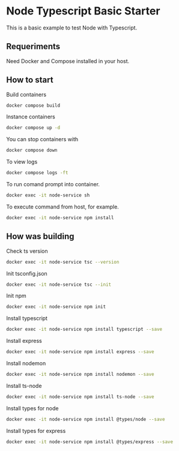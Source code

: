 # Node Typescript Basic Starter

This is a basic example to test Node with Typescript.

## Requeriments

Need Docker and Compose installed in your host.

## How to start

Build containers

```bash
docker compose build
```

Instance containers

```bash
docker compose up -d
```

You can stop containers with

```bash
docker compose down
```

To view logs

```bash
docker compose logs -ft
```

To run comand prompt into container.

```bash
docker exec -it node-service sh
```

To execute command from host, for example.

```bash
docker exec -it node-service npm install
```

## How was building

Check ts version

```bash
docker exec -it node-service tsc --version
```

Init tsconfig.json

```bash
docker exec -it node-service tsc --init
```

Init npm

```bash
docker exec -it node-service npm init
```

Install typescript

```bash
docker exec -it node-service npm install typescript --save
```

Install express

```bash
docker exec -it node-service npm install express --save
```

Install nodemon

```bash
docker exec -it node-service npm install nodemon --save
```

Install ts-node

```bash
docker exec -it node-service npm install ts-node --save
```

Install types for node

```bash
docker exec -it node-service npm install @types/node --save
```

Install types for express

```bash
docker exec -it node-service npm install @types/express --save
```
